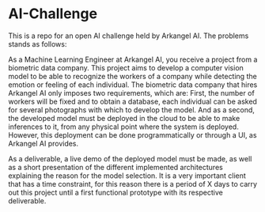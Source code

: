 # AI-Challenge

This is a repo for an open AI challenge held by Arkangel AI. The problems stands as follows:

As a Machine Learning Engineer at Arkangel AI, you receive a project from a biometric data company. This project aims to develop a computer vision model to be able to recognize the workers of a company while detecting the emotion or feeling of each individual. The biometric data company that hires Arkangel AI only imposes two requirements, which are: First, the number of workers will be fixed and to obtain a database, each individual can be asked for several photographs with which to develop the model. And as a second, the developed model must be deployed in the cloud to be able to make inferences to it, from any physical point where the system is deployed. However, this deployment can be done programmatically or through a UI, as Arkangel AI provides.

As a deliverable, a live demo of the deployed model must be made, as well as a short presentation of the different implemented architectures explaining the reason for the model selection. It is a very important client that has a time constraint, for this reason there is a period of X days to carry out this project until a first functional prototype with its respective deliverable.
